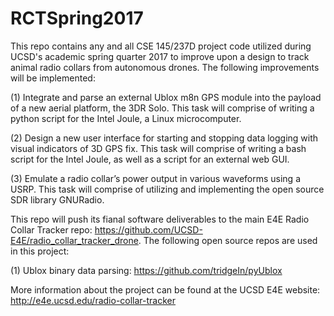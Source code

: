 # RCTSpring2017
This repo contains any and all CSE 145/237D project code utilized during UCSD's academic spring quarter 2017 to improve upon a design to track animal radio collars from autonomous drones. The following improvements will be implemented:

(1) Integrate and parse an external Ublox m8n GPS module into the payload of a new aerial platform, the 3DR Solo. This task will comprise of writing a python script for the Intel Joule, a Linux microcomputer. 

(2) Design a new user interface for starting and stopping data logging with visual indicators of 3D GPS fix. This task will comprise of writing a bash script for the Intel Joule, as well as a script for an external web GUI.

(3) Emulate a radio collar’s power output in various waveforms using a USRP. This task will comprise of utilizing and implementing the open source SDR library GNURadio.

This repo will push its fianal software deliverables to the main E4E Radio Collar Tracker repo: https://github.com/UCSD-E4E/radio_collar_tracker_drone. The following open source repos are used in this project:

(1) Ublox binary data parsing: https://github.com/tridgeIn/pyUblox

More information about the project can be found at the UCSD E4E website: http://e4e.ucsd.edu/radio-collar-tracker
